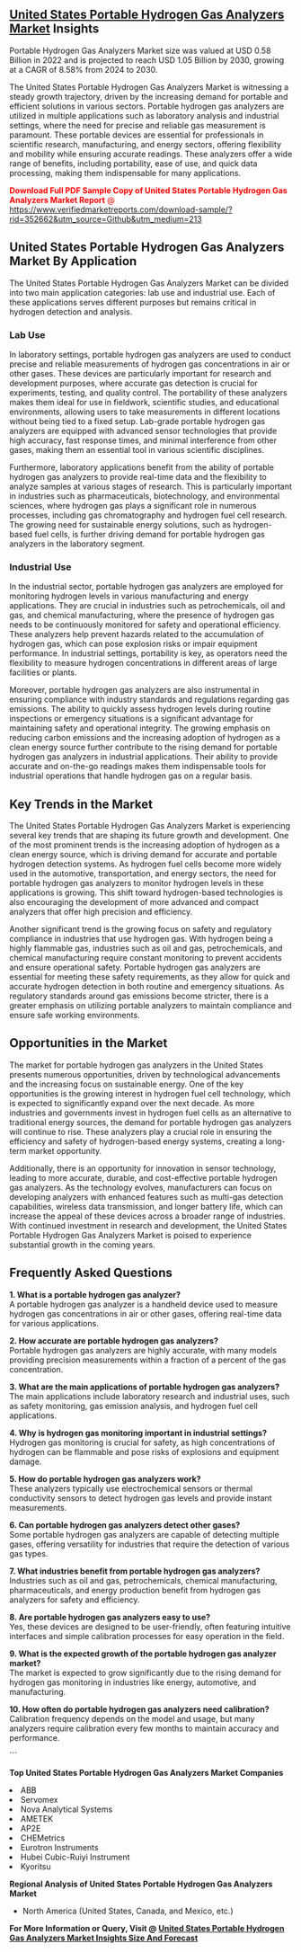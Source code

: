 <h2><a href="https://www.verifiedmarketreports.com/download-sample/?rid=352662&amp;utm_source=Github&amp;utm_medium=213" target="_blank">United States Portable Hydrogen Gas Analyzers Market</a> Insights</h2><p>Portable Hydrogen Gas Analyzers Market size was valued at USD 0.58 Billion in 2022 and is projected to reach USD 1.05 Billion by 2030, growing at a CAGR of 8.58% from 2024 to 2030.</p><p><p>The United States Portable Hydrogen Gas Analyzers Market is witnessing a steady growth trajectory, driven by the increasing demand for portable and efficient solutions in various sectors. Portable hydrogen gas analyzers are utilized in multiple applications such as laboratory analysis and industrial settings, where the need for precise and reliable gas measurement is paramount. These portable devices are essential for professionals in scientific research, manufacturing, and energy sectors, offering flexibility and mobility while ensuring accurate readings. These analyzers offer a wide range of benefits, including portability, ease of use, and quick data processing, making them indispensable for many applications.</p><p><p><span class=""><span style="color: #ff0000;"><strong>Download Full PDF Sample Copy of United States Portable Hydrogen Gas Analyzers Market Report</strong> @ </span><a href="https://www.verifiedmarketreports.com/download-sample/?rid=352662&amp;utm_source=Github&amp;utm_medium=213" target="_blank">https://www.verifiedmarketreports.com/download-sample/?rid=352662&amp;utm_source=Github&amp;utm_medium=213</a></span></p></p><h2>United States Portable Hydrogen Gas Analyzers Market By Application</h2><p>The United States Portable Hydrogen Gas Analyzers Market can be divided into two main application categories: lab use and industrial use. Each of these applications serves different purposes but remains critical in hydrogen detection and analysis.</p><h3>Lab Use</h3><p>In laboratory settings, portable hydrogen gas analyzers are used to conduct precise and reliable measurements of hydrogen gas concentrations in air or other gases. These devices are particularly important for research and development purposes, where accurate gas detection is crucial for experiments, testing, and quality control. The portability of these analyzers makes them ideal for use in fieldwork, scientific studies, and educational environments, allowing users to take measurements in different locations without being tied to a fixed setup. Lab-grade portable hydrogen gas analyzers are equipped with advanced sensor technologies that provide high accuracy, fast response times, and minimal interference from other gases, making them an essential tool in various scientific disciplines.</p><p>Furthermore, laboratory applications benefit from the ability of portable hydrogen gas analyzers to provide real-time data and the flexibility to analyze samples at various stages of research. This is particularly important in industries such as pharmaceuticals, biotechnology, and environmental sciences, where hydrogen gas plays a significant role in numerous processes, including gas chromatography and hydrogen fuel cell research. The growing need for sustainable energy solutions, such as hydrogen-based fuel cells, is further driving demand for portable hydrogen gas analyzers in the laboratory segment.</p><h3>Industrial Use</h3><p>In the industrial sector, portable hydrogen gas analyzers are employed for monitoring hydrogen levels in various manufacturing and energy applications. They are crucial in industries such as petrochemicals, oil and gas, and chemical manufacturing, where the presence of hydrogen gas needs to be continuously monitored for safety and operational efficiency. These analyzers help prevent hazards related to the accumulation of hydrogen gas, which can pose explosion risks or impair equipment performance. In industrial settings, portability is key, as operators need the flexibility to measure hydrogen concentrations in different areas of large facilities or plants.</p><p>Moreover, portable hydrogen gas analyzers are also instrumental in ensuring compliance with industry standards and regulations regarding gas emissions. The ability to quickly assess hydrogen levels during routine inspections or emergency situations is a significant advantage for maintaining safety and operational integrity. The growing emphasis on reducing carbon emissions and the increasing adoption of hydrogen as a clean energy source further contribute to the rising demand for portable hydrogen gas analyzers in industrial applications. Their ability to provide accurate and on-the-go readings makes them indispensable tools for industrial operations that handle hydrogen gas on a regular basis.</p><h2>Key Trends in the Market</h2><p>The United States Portable Hydrogen Gas Analyzers Market is experiencing several key trends that are shaping its future growth and development. One of the most prominent trends is the increasing adoption of hydrogen as a clean energy source, which is driving demand for accurate and portable hydrogen detection systems. As hydrogen fuel cells become more widely used in the automotive, transportation, and energy sectors, the need for portable hydrogen gas analyzers to monitor hydrogen levels in these applications is growing. This shift toward hydrogen-based technologies is also encouraging the development of more advanced and compact analyzers that offer high precision and efficiency.</p><p>Another significant trend is the growing focus on safety and regulatory compliance in industries that use hydrogen gas. With hydrogen being a highly flammable gas, industries such as oil and gas, petrochemicals, and chemical manufacturing require constant monitoring to prevent accidents and ensure operational safety. Portable hydrogen gas analyzers are essential for meeting these safety requirements, as they allow for quick and accurate hydrogen detection in both routine and emergency situations. As regulatory standards around gas emissions become stricter, there is a greater emphasis on utilizing portable analyzers to maintain compliance and ensure safe working environments.</p><h2>Opportunities in the Market</h2><p>The market for portable hydrogen gas analyzers in the United States presents numerous opportunities, driven by technological advancements and the increasing focus on sustainable energy. One of the key opportunities is the growing interest in hydrogen fuel cell technology, which is expected to significantly expand over the next decade. As more industries and governments invest in hydrogen fuel cells as an alternative to traditional energy sources, the demand for portable hydrogen gas analyzers will continue to rise. These analyzers play a crucial role in ensuring the efficiency and safety of hydrogen-based energy systems, creating a long-term market opportunity.</p><p>Additionally, there is an opportunity for innovation in sensor technology, leading to more accurate, durable, and cost-effective portable hydrogen gas analyzers. As the technology evolves, manufacturers can focus on developing analyzers with enhanced features such as multi-gas detection capabilities, wireless data transmission, and longer battery life, which can increase the appeal of these devices across a broader range of industries. With continued investment in research and development, the United States Portable Hydrogen Gas Analyzers Market is poised to experience substantial growth in the coming years.</p><h2>Frequently Asked Questions</h2><p><strong>1. What is a portable hydrogen gas analyzer?</strong><br> A portable hydrogen gas analyzer is a handheld device used to measure hydrogen gas concentrations in air or other gases, offering real-time data for various applications.</p><p><strong>2. How accurate are portable hydrogen gas analyzers?</strong><br> Portable hydrogen gas analyzers are highly accurate, with many models providing precision measurements within a fraction of a percent of the gas concentration.</p><p><strong>3. What are the main applications of portable hydrogen gas analyzers?</strong><br> The main applications include laboratory research and industrial uses, such as safety monitoring, gas emission analysis, and hydrogen fuel cell applications.</p><p><strong>4. Why is hydrogen gas monitoring important in industrial settings?</strong><br> Hydrogen gas monitoring is crucial for safety, as high concentrations of hydrogen can be flammable and pose risks of explosions and equipment damage.</p><p><strong>5. How do portable hydrogen gas analyzers work?</strong><br> These analyzers typically use electrochemical sensors or thermal conductivity sensors to detect hydrogen gas levels and provide instant measurements.</p><p><strong>6. Can portable hydrogen gas analyzers detect other gases?</strong><br> Some portable hydrogen gas analyzers are capable of detecting multiple gases, offering versatility for industries that require the detection of various gas types.</p><p><strong>7. What industries benefit from portable hydrogen gas analyzers?</strong><br> Industries such as oil and gas, petrochemicals, chemical manufacturing, pharmaceuticals, and energy production benefit from hydrogen gas analyzers for safety and efficiency.</p><p><strong>8. Are portable hydrogen gas analyzers easy to use?</strong><br> Yes, these devices are designed to be user-friendly, often featuring intuitive interfaces and simple calibration processes for easy operation in the field.</p><p><strong>9. What is the expected growth of the portable hydrogen gas analyzer market?</strong><br> The market is expected to grow significantly due to the rising demand for hydrogen gas monitoring in industries like energy, automotive, and manufacturing.</p><p><strong>10. How often do portable hydrogen gas analyzers need calibration?</strong><br> Calibration frequency depends on the model and usage, but many analyzers require calibration every few months to maintain accuracy and performance.</p>```</p><p><strong>Top United States Portable Hydrogen Gas Analyzers Market Companies</strong></p><div data-test-id=""><p><li>ABB</li><li> Servomex</li><li> Nova Analytical Systems</li><li> AMETEK</li><li> AP2E</li><li> CHEMetrics</li><li> Eurotron Instruments</li><li> Hubei Cubic-Ruiyi Instrument</li><li> Kyoritsu</li></p><div><strong>Regional Analysis of&nbsp;United States Portable Hydrogen Gas Analyzers Market</strong></div><ul><li dir="ltr"><p dir="ltr">North America&nbsp;(United States, Canada, and Mexico, etc.)</p></li></ul><p><strong>For More Information or Query, Visit @&nbsp;</strong><strong><a href="https://www.verifiedmarketreports.com/product/portable-hydrogen-gas-analyzers-market/?utm_source=Github&amp;utm_medium=213" target="_blank">United States Portable Hydrogen Gas Analyzers Market Insights Size And Forecast</a></strong></p></div>
